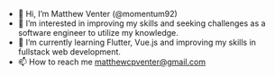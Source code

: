 - 👋 Hi, I’m Matthew Venter (@momentum92)
- 👀 I’m interested in improving my skills and seeking challenges as a software engineer to utilize my knowledge.
- 🌱 I’m currently learning Flutter, Vue.js and improving my skills in fullstack web development.
- 📫 How to reach me matthewcpventer@gmail.com

<!---
momentum92/momentum92 is a ✨ special ✨ repository because its `README.md` (this file) appears on your GitHub profile.
You can click the Preview link to take a look at your changes.
--->
